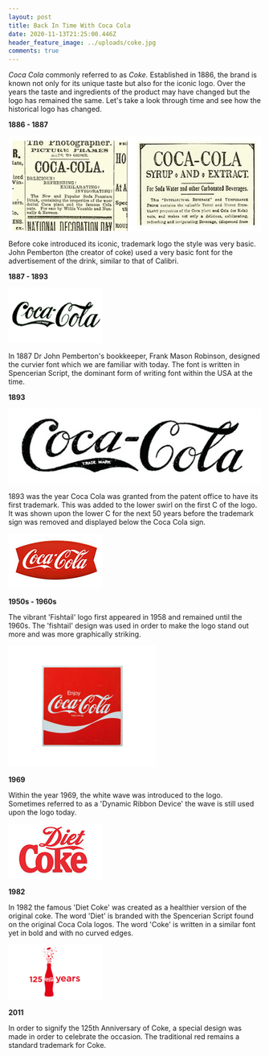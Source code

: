 ```yaml
---
layout: post
title: Back In Time With Coca Cola
date: 2020-11-13T21:25:00.446Z
header_feature_image: ../uploads/coke.jpg
comments: true
---
```

*Coca Cola* commonly referred to as *Coke.* Established in 1886, the brand is known not only for its unique taste but also for the iconic logo. Over the years the taste and ingredients of the product may have changed but the logo has remained the same. Let's take a look through time and see how the historical logo has changed.  

**1886 - 1887**

![](../uploads/first-coke.jpg)

Before coke introduced its iconic, trademark logo the style was very basic. John Pemberton (the creator of coke) used a very basic font for the advertisement of the drink, similar to that of Calibri. 

 **1887 - 1893**

![](../uploads/1887.png)

In 1887 Dr John Pemberton's bookkeeper, Frank Mason Robinson, designed the curvier font which we are familiar with today. The font is written in Spencerian Script, the dominant form of writing font within the USA at the time.

**1893** 

![](../uploads/1893.png)

1893 was the year Coca Cola was granted from the patent office to have its first trademark. This was added to the lower swirl on the first C of the logo. It was shown upon the lower C for the next 50 years before the trademark sign was removed and displayed below the Coca Cola sign.

![](../uploads/1958-to-1960.jpg)

**1950s - 1960s**

The vibrant 'Fishtail' logo first appeared in 1958 and remained until the 1960s. The 'fishtail' design was used in order to make the logo stand out more and was more graphically striking. 

![](../uploads/1969.png)

**1969**

Within the year 1969, the white wave was introduced to the logo. Sometimes referred to as a 'Dynamic Ribbon Device' the wave is still used upon the logo today. 

![](../uploads/1982.jpg)

**1982**

In 1982 the famous 'Diet Coke' was created as a healthier version of the original coke. The word 'Diet' is branded with the Spencerian Script found on the original Coca Cola logos. The word 'Coke' is written in a similar font yet in bold and with no curved edges. 

![](../uploads/aniversary.jpg)

**2011**

In order to signify the 125th Anniversary of Coke, a special design was made in order to celebrate the occasion. The traditional red remains a standard trademark for Coke.